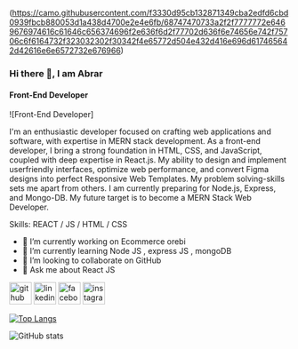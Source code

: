 (https://camo.githubusercontent.com/f3330d95cb132871349cba2edfd6cbd0939fbcb880053d1a438d4700e2e4e6fb/68747470733a2f2f7777772e6469676974616c61646c656374696f2e636f6d2f77702d636f6e74656e742f75706c6f6164732f323032302f30342f4e65772d504e432d416e696d617465642d42616e6e6572732e676966)
### Hi there 👋, I am Abrar
#### Front-End Developer
![Front-End Developer]

I'm an enthusiastic developer focused on crafting web applications and software, with expertise in MERN stack development. As a front-end developer, I bring a strong foundation in HTML, CSS, and JavaScript, coupled with deep expertise in React.js. My ability to design and implement userfriendly interfaces, optimize web performance, and convert Figma designs into perfect Responsive Web Templates. My problem solving-skills sets me apart from others. I am currently preparing for Node.js, Express, and Mongo-DB. My future 
target is to become a MERN Stack Web Developer. 

Skills:  REACT / JS / HTML / CSS

- 🔭 I’m currently working on Ecommerce orebi 
- 🌱 I’m currently learning Node JS , express JS , mongoDB 
- 👯 I’m looking to collaborate on GitHub 
- 💬 Ask me about React JS 


[<img src='https://cdn.jsdelivr.net/npm/simple-icons@3.0.1/icons/github.svg' alt='github' height='40'>](https://github.com/Abrar-Rahi)  [<img src='https://cdn.jsdelivr.net/npm/simple-icons@3.0.1/icons/linkedin.svg' alt='linkedin' height='40'>](https://www.linkedin.com/in/abrar-rahi-6a0176259/)  [<img src='https://cdn.jsdelivr.net/npm/simple-icons@3.0.1/icons/facebook.svg' alt='facebook' height='40'>](https://www.facebook.com/abrarbinenayet)  [<img src='https://cdn.jsdelivr.net/npm/simple-icons@3.0.1/icons/instagram.svg' alt='instagram' height='40'>](https://www.instagram.com/abrar_bin_enayet/)  

[![Top Langs](https://github-readme-stats.vercel.app/api/top-langs/?username=Abrar-Rahi)](https://github.com/anuraghazra/github-readme-stats)

![GitHub stats](https://github-readme-stats.vercel.app/api?username=Abrar-Rahi&show_icons=true)  

